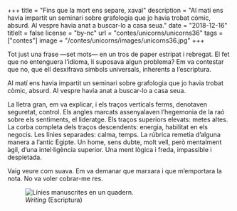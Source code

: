 +++
title = "Fins que la mort ens separe, xaval"
description = "Al matí ens havia impartit un seminari sobre grafologia que jo havia trobat còmic, absurd. Al vespre havia anat a buscar-lo a casa seua."
date = "2018-12-16"
titleIt = false
license = "by-nc"
url = "contes/unicorns/unicorns36"
tags = ["contes"]
image = "/contes/unicorns/images/unicorns36.jpg"
+++

Tot just una frase —set mots— en un tros de paper estripat i rebregat. El fet que no entenguera l’idioma, li suposava algun problema? Em va contestar que no, que ell desxifrava símbols universals, inherents a l’escriptura.

Al matí ens havia impartit un seminari sobre grafologia que jo havia trobat còmic, absurd. Al vespre havia anat a buscar-lo a casa seua.

La lletra gran, em va explicar, i els traços verticals ferms, denotaven seguretat, control. Els angles marcats assenyalaven l’hegemonia de la raó sobre els sentiments, el lideratge. Els traços superiors elevats: metes altes. La corba completa dels traços descendents: energia, habilitat en els negocis. Les línies separades: calma, temps. La rúbrica remetia d’alguna manera a l’antic Egipte. Un home, sens dubte, molt vell, però mentalment àgil, d’una intel·ligència superior. Una ment lògica i freda, impassible i despietada.

Vaig veure com suava. Em va demanar que marxara i que m’emportara la nota. No va voler cobrar-me res.

<figure class="illustration"><img src="/contes/unicorns/images/unicorns36.jpg" alt="Línies manuscrites en un quadern."><figcaption><em>Writing</em> (Escriptura)</figcaption></figure>

